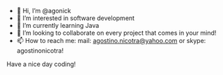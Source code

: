 - 👋 Hi, I’m @agonick
- 👀 I’m interested in software development
- 🌱 I’m currently learning Java
- 💞️ I’m looking to collaborate on every project that comes in your mind!
- 📫 How to reach me: mail: agostino.nicotra@yahoo.com or skype: agostinonicotra! 

Have a nice day coding! 

<!---
agonick/agonick is a ✨ special ✨ repository because its `README.md` (this file) appears on your GitHub profile.
You can click the Preview link to take a look at your changes.
--->

